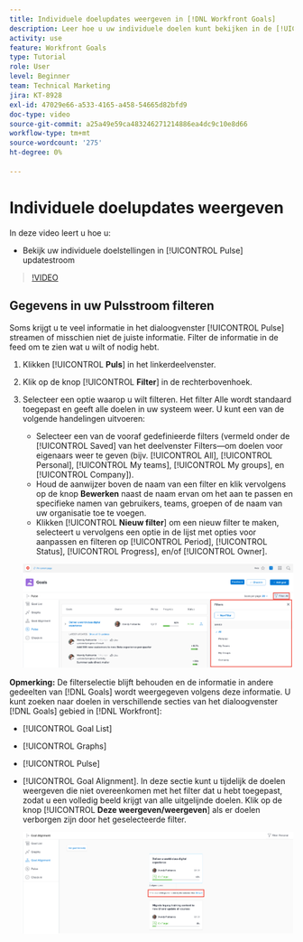 ```yaml
---
title: Individuele doelupdates weergeven in [!DNL Workfront Goals]
description: Leer hoe u uw individuele doelen kunt bekijken in de [!UICONTROL Pulse] updatestream in [!DNL-doelen].
activity: use
feature: Workfront Goals
type: Tutorial
role: User
level: Beginner
team: Technical Marketing
jira: KT-8928
exl-id: 47029e66-a533-4165-a458-54665d82bfd9
doc-type: video
source-git-commit: a25a49e59ca483246271214886ea4dc9c10e8d66
workflow-type: tm+mt
source-wordcount: '275'
ht-degree: 0%

---
```


# Individuele doelupdates weergeven

In deze video leert u hoe u:

* Bekijk uw individuele doelstellingen in [!UICONTROL Pulse] updatestroom

>[!VIDEO](https://video.tv.adobe.com/v/335200/?quality=12&learn=on)

## Gegevens in uw Pulsstroom filteren

Soms krijgt u te veel informatie in het dialoogvenster [!UICONTROL Pulse] streamen of misschien niet de juiste informatie. Filter de informatie in de feed om te zien wat u wilt of nodig hebt.

1. Klikken [!UICONTROL **Puls**] in het linkerdeelvenster.
1. Klik op de knop [!UICONTROL **Filter**] in de rechterbovenhoek.
1. Selecteer een optie waarop u wilt filteren. Het filter Alle wordt standaard toegepast en geeft alle doelen in uw systeem weer. U kunt een van de volgende handelingen uitvoeren:

   * Selecteer een van de vooraf gedefinieerde filters (vermeld onder de [!UICONTROL Saved] van het deelvenster Filters—om doelen voor eigenaars weer te geven (bijv. [!UICONTROL All], [!UICONTROL Personal], [!UICONTROL My teams], [!UICONTROL My groups], en [!UICONTROL Company]).
   * Houd de aanwijzer boven de naam van een filter en klik vervolgens op de knop **Bewerken** naast de naam ervan om het aan te passen en specifieke namen van gebruikers, teams, groepen of de naam van uw organisatie toe te voegen.
   * Klikken [!UICONTROL **Nieuw filter**] om een nieuw filter te maken, selecteert u vervolgens een optie in de lijst met opties voor aanpassen en filteren op [!UICONTROL Period], [!UICONTROL Status], [!UICONTROL Progress], en/of [!UICONTROL Owner].

   ![Een afbeelding van de [!UICONTROL Filters] in [!DNL Workfront Goals]](assets/18-workfront-goals-pulse-stream.png)

**Opmerking:** De filterselectie blijft behouden en de informatie in andere gedeelten van [!DNL Goals] wordt weergegeven volgens deze informatie. U kunt zoeken naar doelen in verschillende secties van het dialoogvenster [!DNL Goals] gebied in [!DNL Workfront]:

* [!UICONTROL Goal List]
* [!UICONTROL Graphs]
* [!UICONTROL Pulse]
* [!UICONTROL Goal Alignment]. In deze sectie kunt u tijdelijk de doelen weergeven die niet overeenkomen met het filter dat u hebt toegepast, zodat u een volledig beeld krijgt van alle uitgelijnde doelen. Klik op de knop [!UICONTROL **Deze weergeven/weergeven**] als er doelen verborgen zijn door het geselecteerde filter.

  ![](assets/19-workfront-goals-filter-show-it.png)
